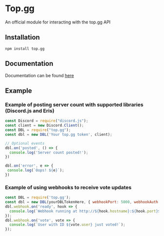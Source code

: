 # Top.gg
An official module for interacting with the top.gg API

## Installation
`npm install top.gg`

## Documentation
Documentation can be found [here](https://top.gg/api/docs#jslib)

## Example

### Example of posting server count with supported libraries (Discord.js and Eris)
```js
const Discord = require("discord.js");
const client = new Discord.Client();
const DBL = require("top.gg");
const dbl = new DBL('Your top.gg token', client);

// Optional events
dbl.on('posted', () => {
  console.log('Server count posted!');
})

dbl.on('error', e => {
 console.log(`Oops! ${e}`);
})
```

### Example of using webhooks to receive vote updates
```js
const DBL = require('top.gg');
const dbl = new DBL(yourDBLTokenHere, { webhookPort: 5000, webhookAuth: 'password' });
dbl.webhook.on('ready', hook => {
  console.log(`Webhook running at http://${hook.hostname}:${hook.port}${hook.path}`);
});
dbl.webhook.on('vote', vote => {
  console.log(`User with ID ${vote.user} just voted!`);
});
```
